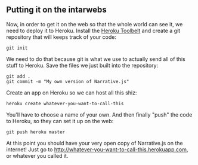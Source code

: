 
Putting it on the intarwebs
---------------------------

Now, in order to get it on the web so that the whole world can see it, we need to deploy it to Heroku. Install the [Heroku Toolbelt](https://toolbelt.heroku.com/) and create a git repository that will keeps track of your code:

    git init

We need to do that because git is what we use to actually send all of this stuff to Heroku. Save the files we just built into the repository:

    git add .
    git commit -m "My own version of Narrative.js"

Create an app on Heroku so we can host all this shiz:

    heroku create whatever-you-want-to-call-this

You'll have to choose a name of your own. And then finally "push" the code to Heroku, so they can set it up on the web:

    git push heroku master
    
At this point you should have your very open copy of Narrative.js on the internet! Just go to <http://whatever-you-want-to-call-this.herokuapp.com>, or whatever you called it.
